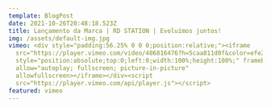 ```yaml
---
template: BlogPost
date: 2021-10-26T20:48:18.523Z
title: Lançamento da Marca | RD STATION | Evoluímos juntos!
img: /assets/default-img.jpg
vimeo: <div style="padding:56.25% 0 0 0;position:relative;"><iframe
  src="https://player.vimeo.com/video/486816476?h=5caa811d0f&color=efe200&title=0&byline=0&portrait=0"
  style="position:absolute;top:0;left:0;width:100%;height:100%;" frameborder="0"
  allow="autoplay; fullscreen; picture-in-picture"
  allowfullscreen></iframe></div><script
  src="https://player.vimeo.com/api/player.js"></script>
featured: vimeo
---
```

